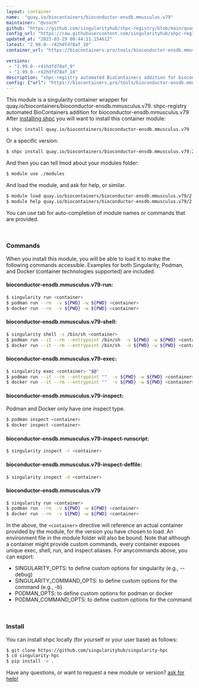 ```yaml
---
layout: container
name:  "quay.io/biocontainers/bioconductor-ensdb.mmusculus.v79"
maintainer: "@vsoch"
github: "https://github.com/singularityhub/shpc-registry/blob/main/quay.io/biocontainers/bioconductor-ensdb.mmusculus.v79/container.yaml"
config_url: "https://raw.githubusercontent.com/singularityhub/shpc-registry/main/quay.io/biocontainers/bioconductor-ensdb.mmusculus.v79/container.yaml"
updated_at: "2023-03-29 00:44:11.154612"
latest: "2.99.0--r42hdfd78af_10"
container_url: "https://biocontainers.pro/tools/bioconductor-ensdb.mmusculus.v79"

versions:
 - "2.99.0--r41hdfd78af_9"
 - "2.99.0--r42hdfd78af_10"
description: "shpc-registry automated BioContainers addition for bioconductor-ensdb.mmusculus.v79"
config: {"url": "https://biocontainers.pro/tools/bioconductor-ensdb.mmusculus.v79", "maintainer": "@vsoch", "description": "shpc-registry automated BioContainers addition for bioconductor-ensdb.mmusculus.v79", "latest": {"2.99.0--r42hdfd78af_10": "sha256:81949a0ab1b09243a445324e9d3143f394668d9e50368ed7fbe9bfc9d8c4a306"}, "tags": {"2.99.0--r41hdfd78af_9": "sha256:5006b011fc92b873c6d3be411b7404fe11e2a2a45d3a7bd52e19116284957c32", "2.99.0--r42hdfd78af_10": "sha256:81949a0ab1b09243a445324e9d3143f394668d9e50368ed7fbe9bfc9d8c4a306"}, "docker": "quay.io/biocontainers/bioconductor-ensdb.mmusculus.v79"}
---
```


This module is a singularity container wrapper for quay.io/biocontainers/bioconductor-ensdb.mmusculus.v79.
shpc-registry automated BioContainers addition for bioconductor-ensdb.mmusculus.v79
After [installing shpc](#install) you will want to install this container module:


```bash
$ shpc install quay.io/biocontainers/bioconductor-ensdb.mmusculus.v79
```

Or a specific version:

```bash
$ shpc install quay.io/biocontainers/bioconductor-ensdb.mmusculus.v79:2.99.0--r42hdfd78af_10
```

And then you can tell lmod about your modules folder:

```bash
$ module use ./modules
```

And load the module, and ask for help, or similar.

```bash
$ module load quay.io/biocontainers/bioconductor-ensdb.mmusculus.v79/2.99.0--r42hdfd78af_10
$ module help quay.io/biocontainers/bioconductor-ensdb.mmusculus.v79/2.99.0--r42hdfd78af_10
```

You can use tab for auto-completion of module names or commands that are provided.

<br>

### Commands

When you install this module, you will be able to load it to make the following commands accessible.
Examples for both Singularity, Podman, and Docker (container technologies supported) are included.

#### bioconductor-ensdb.mmusculus.v79-run:

```bash
$ singularity run <container>
$ podman run --rm  -v ${PWD} -w ${PWD} <container>
$ docker run --rm  -v ${PWD} -w ${PWD} <container>
```

#### bioconductor-ensdb.mmusculus.v79-shell:

```bash
$ singularity shell -s /bin/sh <container>
$ podman run --it --rm --entrypoint /bin/sh  -v ${PWD} -w ${PWD} <container>
$ docker run --it --rm --entrypoint /bin/sh  -v ${PWD} -w ${PWD} <container>
```

#### bioconductor-ensdb.mmusculus.v79-exec:

```bash
$ singularity exec <container> "$@"
$ podman run --it --rm --entrypoint ""  -v ${PWD} -w ${PWD} <container> "$@"
$ docker run --it --rm --entrypoint ""  -v ${PWD} -w ${PWD} <container> "$@"
```

#### bioconductor-ensdb.mmusculus.v79-inspect:

Podman and Docker only have one inspect type.

```bash
$ podman inspect <container>
$ docker inspect <container>
```

#### bioconductor-ensdb.mmusculus.v79-inspect-runscript:

```bash
$ singularity inspect -r <container>
```

#### bioconductor-ensdb.mmusculus.v79-inspect-deffile:

```bash
$ singularity inspect -d <container>
```



#### bioconductor-ensdb.mmusculus.v79

```bash
$ singularity run <container>
$ podman run --rm  -v ${PWD} -w ${PWD} <container>
$ docker run --rm  -v ${PWD} -w ${PWD} <container>
```


In the above, the `<container>` directive will reference an actual container provided
by the module, for the version you have chosen to load. An environment file in the
module folder will also be bound. Note that although a container
might provide custom commands, every container exposes unique exec, shell, run, and
inspect aliases. For anycommands above, you can export:

 - SINGULARITY_OPTS: to define custom options for singularity (e.g., --debug)
 - SINGULARITY_COMMAND_OPTS: to define custom options for the command (e.g., -b)
 - PODMAN_OPTS: to define custom options for podman or docker
 - PODMAN_COMMAND_OPTS: to define custom options for the command

<br>

### Install

You can install shpc locally (for yourself or your user base) as follows:

```bash
$ git clone https://github.com/singularityhub/singularity-hpc
$ cd singularity-hpc
$ pip install -e .
```

Have any questions, or want to request a new module or version? [ask for help!](https://github.com/singularityhub/singularity-hpc/issues)